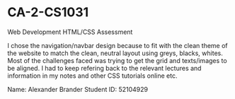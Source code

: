 # CA-2-CS1031
Web Development HTML/CSS Assessment

I chose the navigation/navbar design because to fit with the clean theme of the website to match the clean, neutral layout using greys, blacks, whites.
Most of the challenges faced was trying to get the grid and texts/images to be aligned. I had to keep refering back to the relevant lectures and information in my notes and other CSS tutorials online etc.

Name: Alexander Brander
Student ID: 52104929
